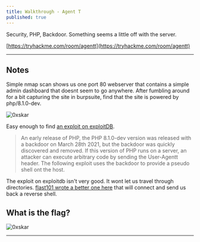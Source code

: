 ```yaml
---
title: Walkthrough - Agent T
published: true
---
```


Security, PHP, Backdoor. Something seems a little off with the server.

[https://tryhackme.com/room/agentt](https://tryhackme.com/room/agentt)

* * *

## Notes

Simple nmap scan shows us one port 80 webserver that contains a simple admin dashboard that doesnt seem to go anywhere. After fumbling around for a bit capturing the site in burpsuite, find that the site is powered by php/8.1.0-dev. 

![0xskar](/assets/agentt01.png)

Easy enough to find [an exploit on exploitDB](https://www.exploit-db.com/exploits/49933). 

> An early release of PHP, the PHP 8.1.0-dev version was released with a backdoor on March 28th 2021, but the backdoor was quickly discovered and removed. If this version of PHP runs on a server, an attacker can execute arbitrary code by sending the User-Agentt header. The following exploit uses the backdoor to provide a pseudo shell ont the host.

The exploit on exploitdb isn't very good. It wont let us travel through directories. [flast101 wrote a better one here](https://github.com/flast101/php-8.1.0-dev-backdoor-rce/blob/main/revshell_php_8.1.0-dev.py) that will connect and send us back a reverse shell.

## What is the flag?

![0xskar](/assets/agentt02.png)

* * * 


